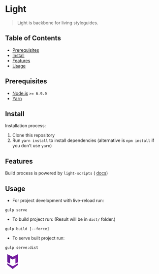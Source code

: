 # Light

> Light is backbone for living styleguides.

## Table of Contents

- [Prerequisites](#prerequisites)
- [Install](#install)
- [Features](#features)
- [Usage](#usage)

## Prerequisites

* [Node.js](http://nodejs.org/) `>= 6.9.0`  
* [Yarn](https://yarnpkg.com/)  

## Install

Installation process:
1. Clone this repository  
2. Run `yarn install` to install dependencies (alternative is `npm install` if you don't use `yarn`)  

## Features

Build process is powered by `light-scripts` ( [docs](https://github.com/lightingbeetle/light-scripts))

## Usage

* For project development with live-reload run:
```
gulp serve
```

* To build project run: (Result will be in `dist/` folder.)
```
gulp build [--force]
```

* To serve built project run:
```
gulp serve:dist
```

[![Lighting Beetle](https://github.com/adam-p/markdown-here/raw/master/src/common/images/icon48.png "Lighting Beetle")](http://www.lbstudio.sk)
